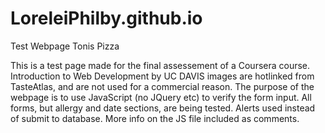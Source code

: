 # LoreleiPhilby.github.io
Test Webpage 
Tonis Pizza


This is a test page made for the final assessement of a Coursera course. 
Introduction to Web Development by UC DAVIS 
images are hotlinked from TasteAtlas, and are not used for a commercial reason. 
The purpose of the webpage is to use JavaScript (no JQuery etc) to verify the form input. 
All forms, but allergy and date sections, are being tested. 
Alerts used instead of submit to database. 
More info on the JS file included as comments.
